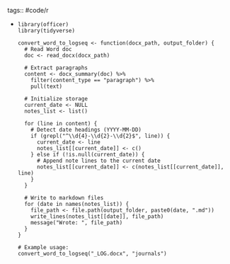 tags:: #code/r

- ```
  library(officer)
  library(tidyverse)
  
  convert_word_to_logseq <- function(docx_path, output_folder) {
    # Read Word doc
    doc <- read_docx(docx_path)
    
    # Extract paragraphs
    content <- docx_summary(doc) %>%
      filter(content_type == "paragraph") %>%
      pull(text)
    
    # Initialize storage
    current_date <- NULL
    notes_list <- list()
    
    for (line in content) {
      # Detect date headings (YYYY-MM-DD)
      if (grepl("^\\d{4}-\\d{2}-\\d{2}$", line)) {
        current_date <- line
        notes_list[[current_date]] <- c()
      } else if (!is.null(current_date)) {
        # Append note lines to the current date
        notes_list[[current_date]] <- c(notes_list[[current_date]], line)
      }
    }
    
    # Write to markdown files
    for (date in names(notes_list)) {
      file_path <- file.path(output_folder, paste0(date, ".md"))
      write_lines(notes_list[[date]], file_path)
      message("Wrote: ", file_path)
    }
  }
  
  # Example usage:
  convert_word_to_logseq("_LOG.docx", "journals")
  
  ```